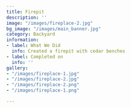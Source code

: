 ```yaml
---
title: Firepit
description: ''
image: "/images/fireplace-2.jpg"
bg_image: "/images/main_banner.jpg"
category: Backyard
information:
- label: What We Did
  info: Created a firepit with cedar benches
- label: Completed on
  info: ''
gallery:
- "/images/fireplace-1.jpg"
- "/images/fireplace-2.jpg"
- "/images/fireplace-2.png"
- "/images/fireplace-1.png"

---
```

